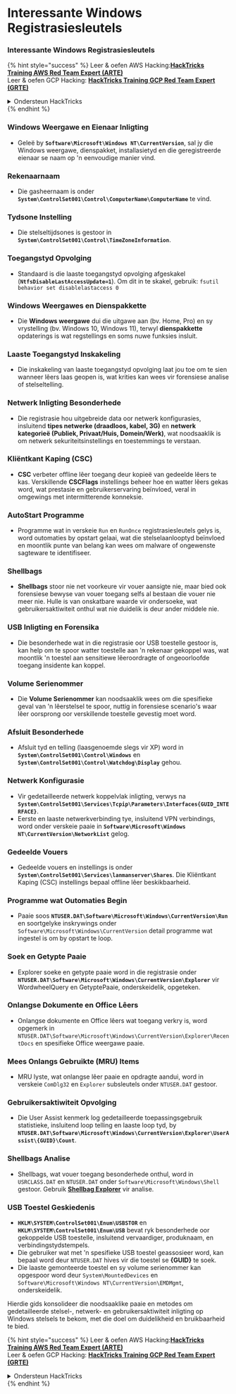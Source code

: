 # Interessante Windows Registrasiesleutels

### Interessante Windows Registrasiesleutels

{% hint style="success" %}
Leer & oefen AWS Hacking:<img src="/.gitbook/assets/arte.png" alt="" data-size="line">[**HackTricks Training AWS Red Team Expert (ARTE)**](https://training.hacktricks.xyz/courses/arte)<img src="/.gitbook/assets/arte.png" alt="" data-size="line">\
Leer & oefen GCP Hacking: <img src="/.gitbook/assets/grte.png" alt="" data-size="line">[**HackTricks Training GCP Red Team Expert (GRTE)**<img src="/.gitbook/assets/grte.png" alt="" data-size="line">](https://training.hacktricks.xyz/courses/grte)

<details>

<summary>Ondersteun HackTricks</summary>

* Kyk na die [**subskripsieplanne**](https://github.com/sponsors/carlospolop)!
* **Sluit aan by die** 💬 [**Discord-groep**](https://discord.gg/hRep4RUj7f) of die [**telegram-groep**](https://t.me/peass) of **volg** ons op **Twitter** 🐦 [**@hacktricks\_live**](https://twitter.com/hacktricks\_live)**.**
* **Deel hacking truuks deur PRs in te dien by die** [**HackTricks**](https://github.com/carlospolop/hacktricks) en [**HackTricks Cloud**](https://github.com/carlospolop/hacktricks-cloud) github repos.

</details>
{% endhint %}


### **Windows Weergawe en Eienaar Inligting**
- Geleë by **`Software\Microsoft\Windows NT\CurrentVersion`**, sal jy die Windows weergawe, dienspakket, installasietyd en die geregistreerde eienaar se naam op 'n eenvoudige manier vind.

### **Rekenaarnaam**
- Die gasheernaam is onder **`System\ControlSet001\Control\ComputerName\ComputerName`** te vind.

### **Tydsone Instelling**
- Die stelseltijdsones is gestoor in **`System\ControlSet001\Control\TimeZoneInformation`**.

### **Toegangstyd Opvolging**
- Standaard is die laaste toegangstyd opvolging afgeskakel (**`NtfsDisableLastAccessUpdate=1`**). Om dit in te skakel, gebruik:
`fsutil behavior set disablelastaccess 0`

### Windows Weergawes en Dienspakkette
- Die **Windows weergawe** dui die uitgawe aan (bv. Home, Pro) en sy vrystelling (bv. Windows 10, Windows 11), terwyl **dienspakkette** opdaterings is wat regstellings en soms nuwe funksies insluit.

### Laaste Toegangstyd Inskakeling
- Die inskakeling van laaste toegangstyd opvolging laat jou toe om te sien wanneer lêers laas geopen is, wat krities kan wees vir forensiese analise of stelseltelling.

### Netwerk Inligting Besonderhede
- Die registrasie hou uitgebreide data oor netwerk konfigurasies, insluitend **tipes netwerke (draadloos, kabel, 3G)** en **netwerk kategorieë (Publiek, Privaat/Huis, Domein/Werk)**, wat noodsaaklik is om netwerk sekuriteitsinstellings en toestemmings te verstaan.

### Kliëntkant Kaping (CSC)
- **CSC** verbeter offline lêer toegang deur kopieë van gedeelde lêers te kas. Verskillende **CSCFlags** instellings beheer hoe en watter lêers gekas word, wat prestasie en gebruikerservaring beïnvloed, veral in omgewings met intermitterende konneksie.

### AutoStart Programme
- Programme wat in verskeie `Run` en `RunOnce` registrasiesleutels gelys is, word outomaties by opstart gelaai, wat die stelselaanlooptyd beïnvloed en moontlik punte van belang kan wees om malware of ongewenste sagteware te identifiseer.

### Shellbags
- **Shellbags** stoor nie net voorkeure vir vouer aansigte nie, maar bied ook forensiese bewyse van vouer toegang selfs al bestaan die vouer nie meer nie. Hulle is van onskatbare waarde vir ondersoeke, wat gebruikersaktiwiteit onthul wat nie duidelik is deur ander middele nie.

### USB Inligting en Forensika
- Die besonderhede wat in die registrasie oor USB toestelle gestoor is, kan help om te spoor watter toestelle aan 'n rekenaar gekoppel was, wat moontlik 'n toestel aan sensitiewe lêeroordragte of ongeoorloofde toegang insidente kan koppel.

### Volume Serienommer
- Die **Volume Serienommer** kan noodsaaklik wees om die spesifieke geval van 'n lêerstelsel te spoor, nuttig in forensiese scenario's waar lêer oorsprong oor verskillende toestelle gevestig moet word.

### **Afsluit Besonderhede**
- Afsluit tyd en telling (laasgenoemde slegs vir XP) word in **`System\ControlSet001\Control\Windows`** en **`System\ControlSet001\Control\Watchdog\Display`** gehou.

### **Netwerk Konfigurasie**
- Vir gedetailleerde netwerk koppelvlak inligting, verwys na **`System\ControlSet001\Services\Tcpip\Parameters\Interfaces{GUID_INTERFACE}`**.
- Eerste en laaste netwerkverbinding tye, insluitend VPN verbindings, word onder verskeie paaie in **`Software\Microsoft\Windows NT\CurrentVersion\NetworkList`** gelog.

### **Gedeelde Vouers**
- Gedeelde vouers en instellings is onder **`System\ControlSet001\Services\lanmanserver\Shares`**. Die Kliëntkant Kaping (CSC) instellings bepaal offline lêer beskikbaarheid.

### **Programme wat Outomaties Begin**
- Paaie soos **`NTUSER.DAT\Software\Microsoft\Windows\CurrentVersion\Run`** en soortgelyke inskrywings onder `Software\Microsoft\Windows\CurrentVersion` detail programme wat ingestel is om by opstart te loop.

### **Soek en Getypte Paaie**
- Explorer soeke en getypte paaie word in die registrasie onder **`NTUSER.DAT\Software\Microsoft\Windows\CurrentVersion\Explorer`** vir WordwheelQuery en GetyptePaaie, onderskeidelik, opgeteken.

### **Onlangse Dokumente en Office Lêers**
- Onlangse dokumente en Office lêers wat toegang verkry is, word opgemerk in `NTUSER.DAT\Software\Microsoft\Windows\CurrentVersion\Explorer\RecentDocs` en spesifieke Office weergawe paaie.

### **Mees Onlangs Gebruikte (MRU) Items**
- MRU lyste, wat onlangse lêer paaie en opdragte aandui, word in verskeie `ComDlg32` en `Explorer` subsleutels onder `NTUSER.DAT` gestoor.

### **Gebruikersaktiwiteit Opvolging**
- Die User Assist kenmerk log gedetailleerde toepassingsgebruik statistieke, insluitend loop telling en laaste loop tyd, by **`NTUSER.DAT\Software\Microsoft\Windows\CurrentVersion\Explorer\UserAssist\{GUID}\Count`**.

### **Shellbags Analise**
- Shellbags, wat vouer toegang besonderhede onthul, word in `USRCLASS.DAT` en `NTUSER.DAT` onder `Software\Microsoft\Windows\Shell` gestoor. Gebruik **[Shellbag Explorer](https://ericzimmerman.github.io/#!index.md)** vir analise.

### **USB Toestel Geskiedenis**
- **`HKLM\SYSTEM\ControlSet001\Enum\USBSTOR`** en **`HKLM\SYSTEM\ControlSet001\Enum\USB`** bevat ryk besonderhede oor gekoppelde USB toestelle, insluitend vervaardiger, produknaam, en verbindingstydstempels.
- Die gebruiker wat met 'n spesifieke USB toestel geassosieer word, kan bepaal word deur `NTUSER.DAT` hives vir die toestel se **{GUID}** te soek.
- Die laaste gemonteerde toestel en sy volume serienommer kan opgespoor word deur `System\MountedDevices` en `Software\Microsoft\Windows NT\CurrentVersion\EMDMgmt`, onderskeidelik.

Hierdie gids konsolideer die noodsaaklike paaie en metodes om gedetailleerde stelsel-, netwerk- en gebruikersaktiwiteit inligting op Windows stelsels te bekom, met die doel om duidelikheid en bruikbaarheid te bied.



{% hint style="success" %}
Leer & oefen AWS Hacking:<img src="/.gitbook/assets/arte.png" alt="" data-size="line">[**HackTricks Training AWS Red Team Expert (ARTE)**](https://training.hacktricks.xyz/courses/arte)<img src="/.gitbook/assets/arte.png" alt="" data-size="line">\
Leer & oefen GCP Hacking: <img src="/.gitbook/assets/grte.png" alt="" data-size="line">[**HackTricks Training GCP Red Team Expert (GRTE)**<img src="/.gitbook/assets/grte.png" alt="" data-size="line">](https://training.hacktricks.xyz/courses/grte)

<details>

<summary>Ondersteun HackTricks</summary>

* Kyk na die [**subskripsieplanne**](https://github.com/sponsors/carlospolop)!
* **Sluit aan by die** 💬 [**Discord-groep**](https://discord.gg/hRep4RUj7f) of die [**telegram-groep**](https://t.me/peass) of **volg** ons op **Twitter** 🐦 [**@hacktricks\_live**](https://twitter.com/hacktricks\_live)**.**
* **Deel hacking truuks deur PRs in te dien by die** [**HackTricks**](https://github.com/carlospolop/hacktricks) en [**HackTricks Cloud**](https://github.com/carlospolop/hacktricks-cloud) github repos.

</details>
{% endhint %}
